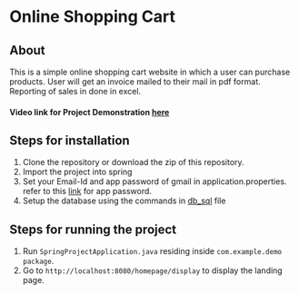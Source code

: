 # Online Shopping Cart
## About
This is a simple online shopping cart website in which a user can purchase products. User will get an invoice mailed to their mail in pdf format. Reporting of 
sales in done in excel.

#### Video link for Project Demonstration [here]()

## Steps for installation
1. Clone the repository or download the zip of this repository.
2. Import the project into spring
3. Set your Email-Id and app password of gmail in application.properties. refer to this [link](https://www.javacodemonk.com/spring-boot-send-email-with-gmail-smtp-5caea8f3#:~:text=App%20password%20setup%20in%20GMAIL&text=Goto%20https%3A%2F%2Faccounts.google,and%20then%20select%20App%20passwords.&text=Then%20click%20on%20generate.,password%20in%20email%20SMTP%20authentication.) for app password.
4. Setup the database using the commands in [db_sql]() file

##  Steps for running the project
1. Run `SpringProjectApplication.java` residing inside `com.example.demo package`.
2. Go to `http://localhost:8080/homepage/display` to display the landing page.

